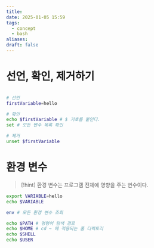 ```yaml
---
title: 
date: 2025-01-05 15:59
tags:
  - concept
  - bash
aliases: 
draft: false
---
```

# 선언, 확인, 제거하기

```bash title="" {} // showLineNumbers{number}

# 선언
firstVariable=hello

# 확인
echo $firstVariable # $ 기호를 붙인다.
set # 모든 변수 목록 확인

# 제거
unset $firstVariable
```
# 환경 변수

>[!hint] 환경 변수는 프로그램 전체에 영향을 주는 변수이다.

```bash title="" {} // showLineNumbers{number}
export VARIABLE=hello
echo $VARIABLE

env # 모든 환경 변수 조회

echo $PATH # 명령어 탐색 경로
echo $HOME # cd ~ 에 적용되는 홈 디렉토리
echo $SHELL
echo $USER
```
